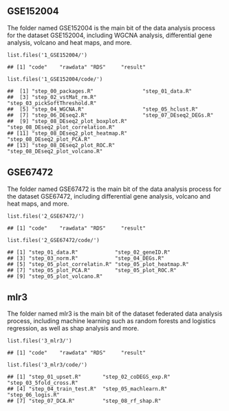 ## GSE152004

The folder named GSE152004 is the main bit of the data analysis process
for the dataset GSE152004, including WGCNA analysis, differential gene
analysis, volcano and heat maps, and more.

    list.files('1_GSE152004/')

    ## [1] "code"    "rawdata" "RDS"     "result"

    list.files('1_GSE152004/code/')

    ##  [1] "step_00_packages.R"                "step_01_data.R"                   
    ##  [3] "step_02_vstMat_rm.R"               "step_03_pickSoftThreshold.R"      
    ##  [5] "step_04_WGCNA.R"                   "step_05_hclust.R"                 
    ##  [7] "step_06_DEseq2.R"                  "step_07_DEseq2_DEGs.R"            
    ##  [9] "step_08_DEseq2_plot_boxplot.R"     "step_08_DEseq2_plot_correlation.R"
    ## [11] "step_08_DEseq2_plot_heatmap.R"     "step_08_DEseq2_plot_PCA.R"        
    ## [13] "step_08_DEseq2_plot_ROC.R"         "step_08_DEseq2_plot_volcano.R"

## GSE67472

The folder named GSE67472 is the main bit of the data analysis process
for the dataset GSE67472, including differential gene analysis, volcano
and heat maps, and more.

    list.files('2_GSE67472/')

    ## [1] "code"    "rawdata" "RDS"     "result"

    list.files('2_GSE67472/code/')

    ## [1] "step_01_data.R"            "step_02_geneID.R"         
    ## [3] "step_03_norm.R"            "step_04_DEGs.R"           
    ## [5] "step_05_plot_correlatin.R" "step_05_plot_heatmap.R"   
    ## [7] "step_05_plot_PCA.R"        "step_05_plot_ROC.R"       
    ## [9] "step_05_plot_volcano.R"

## mlr3

The folder named mlr3 is the main bit of the dataset federated data
analysis process, including machine learning such as random forests and
logistics regression, as well as shap analysis and more.

    list.files('3_mlr3/')

    ## [1] "code"    "rawdata" "RDS"     "result"

    list.files('3_mlr3/code/')

    ## [1] "step_01_upset.R"       "step_02_coDEGS_exp.R"  "step_03_5fold_cross.R"
    ## [4] "step_04_train_test.R"  "step_05_machlearn.R"   "step_06_logis.R"      
    ## [7] "step_07_DCA.R"         "step_08_rf_shap.R"
